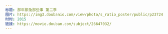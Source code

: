 ```yaml
---
标题: 那年那兔那些事 第二季
图片: https://img3.doubanio.com/view/photo/s_ratio_poster/public/p2372426067.jpg
时时: 2015
链接: https://movie.douban.com/subject/26647032/
---
```

